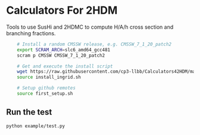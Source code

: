 # Calculators For 2HDM
Tools to use SusHi and 2HDMC to compute H/A/h cross section and branching fractions. 

```bash
    # Install a random CMSSW release, e.g. CMSSW_7_1_20_patch2
    export SCRAM_ARCH=slc6_amd64_gcc481
    scram p CMSSW CMSSW_7_1_20_patch2

    # Get and execute the install script
    wget https://raw.githubusercontent.com/cp3-llbb/Calculators42HDM/master/install_ingrid.sh
    source install_ingrid.sh

    # Setup github remotes
    source first_setup.sh
```

## Run the test
    
    python example/test.py

